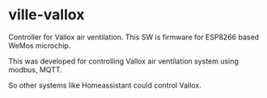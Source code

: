 # ville-vallox

Controller for Vallox air ventilation. This SW is firmware for ESP8266 based WeMos microchip.

This was developed for controlling Vallox air ventilation system using modbus, MQTT.

So other systems like Homeassistant could control Vallox.
